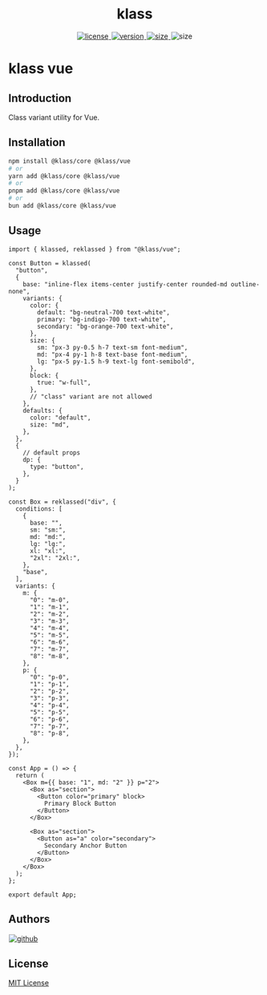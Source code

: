 <p>
  <h1 align="center">klass</h1>
</p>

<p align="center">
  <a title="license" href="https://github.com/flamrdevs/klass/blob/main/LICENSE">
    <img title="license" alt="license" src="https://klass.deno.dev/pkg/l/vue" hspace="1">
  </a>
  <a title="version" href="https://www.npmjs.com/package/@klass/vue">
    <img title="version" alt="version" src="https://klass.deno.dev/pkg/v/vue" hspace="1">
  </a>
  <a title="size" href="https://bundlejs.com/?q=@klass/vue">
    <img title="size" alt="size" src="https://klass.deno.dev/pkg/mz/vue" hspace="1">
  </a>
  <img title="npm monthly downloads" alt="size" src="https://klass.deno.dev/pkg/dm/vue" hspace="1">
</p>

# klass vue

## Introduction

Class variant utility for Vue.

## Installation

```sh
npm install @klass/core @klass/vue
# or
yarn add @klass/core @klass/vue
# or
pnpm add @klass/core @klass/vue
# or
bun add @klass/core @klass/vue
```

## Usage

```tsx
import { klassed, reklassed } from "@klass/vue";

const Button = klassed(
  "button",
  {
    base: "inline-flex items-center justify-center rounded-md outline-none",
    variants: {
      color: {
        default: "bg-neutral-700 text-white",
        primary: "bg-indigo-700 text-white",
        secondary: "bg-orange-700 text-white",
      },
      size: {
        sm: "px-3 py-0.5 h-7 text-sm font-medium",
        md: "px-4 py-1 h-8 text-base font-medium",
        lg: "px-5 py-1.5 h-9 text-lg font-semibold",
      },
      block: {
        true: "w-full",
      },
      // "class" variant are not allowed
    },
    defaults: {
      color: "default",
      size: "md",
    },
  },
  {
    // default props
    dp: {
      type: "button",
    },
  }
);

const Box = reklassed("div", {
  conditions: [
    {
      base: "",
      sm: "sm:",
      md: "md:",
      lg: "lg:",
      xl: "xl:",
      "2xl": "2xl:",
    },
    "base",
  ],
  variants: {
    m: {
      "0": "m-0",
      "1": "m-1",
      "2": "m-2",
      "3": "m-3",
      "4": "m-4",
      "5": "m-5",
      "6": "m-6",
      "7": "m-7",
      "8": "m-8",
    },
    p: {
      "0": "p-0",
      "1": "p-1",
      "2": "p-2",
      "3": "p-3",
      "4": "p-4",
      "5": "p-5",
      "6": "p-6",
      "7": "p-7",
      "8": "p-8",
    },
  },
});

const App = () => {
  return (
    <Box m={{ base: "1", md: "2" }} p="2">
      <Box as="section">
        <Button color="primary" block>
          Primary Block Button
        </Button>
      </Box>

      <Box as="section">
        <Button as="a" color="secondary">
          Secondary Anchor Button
        </Button>
      </Box>
    </Box>
  );
};

export default App;
```

## Authors

<p>
  <a title="github" href="https://github.com/flamrdevs">
    <picture>
      <source media="(prefers-color-scheme: dark)" srcset="https://flamrdevs.pages.dev/badge/dark.svg">
      <img alt="github" src="https://flamrdevs.pages.dev/badge/light.svg" hspace="1">
    </picture>
  </a>
</p>

## License

[MIT License](https://github.com/flamrdevs/klass/blob/main/LICENSE)
